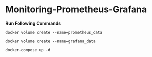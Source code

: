 # Monitoring-Prometheus-Grafana

**Run Following Commands** 

```docker volume create --name=prometheus_data```

```docker volume create --name=grafana_data```

```docker-compose up -d```
